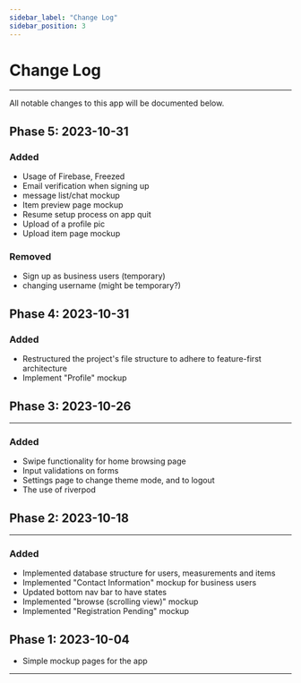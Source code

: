 ```yaml
---
sidebar_label: "Change Log"
sidebar_position: 3
---
```


# Change Log
---

All notable changes to this app will be documented below.

## Phase 5: 2023-10-31
### Added
- Usage of Firebase, Freezed
- Email verification when signing up
- message list/chat mockup
- Item preview page mockup
- Resume setup process on app quit
- Upload of a profile pic
- Upload item page mockup
### Removed
- Sign up as business users (temporary)
- changing username (might be temporary?)


## Phase 4: 2023-10-31
### Added
- Restructured the project's file structure to adhere to feature-first architecture
- Implement "Profile" mockup

## Phase 3: 2023-10-26
---
### Added
- Swipe functionality for home browsing page
- Input validations on forms
- Settings page to change theme mode, and to logout
- The use of riverpod

## Phase 2: 2023-10-18
---
### Added
- Implemented database structure for users, measurements and items
- Implemented "Contact Information" mockup for business users
- Updated bottom nav bar to have states
- Implemented "browse (scrolling view)" mockup
- Implemented "Registration Pending" mockup

## Phase 1: 2023-10-04
- Simple mockup pages for the app
---
